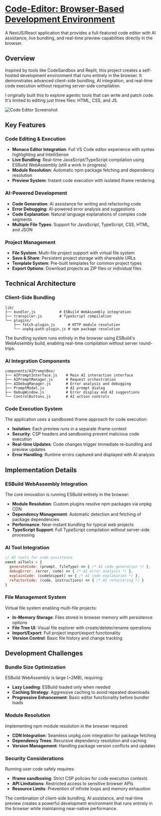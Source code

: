 
# [Code-Editor: Browser-Based Development Environment](/code-editor)

A NextJS/React application that provides a full-featured code editor with AI assistance, live bundling, and real-time preview capabilities directly in the browser.

## Overview

Inspired by tools like CodeSandbox and Replit, this project creates a self-hosted development environment that runs entirely in the browser. It demonstrates advanced client-side bundling, AI integration, and real-time code execution without requiring server-side compilation.

I originally built this to explore agentic tools that can write and patch code. It's limited to editing just three files: HTML, CSS, and JS.

![Code Editor Screenshot](https://www.nickhedberg.com/images/kwN48mXNsuDq0q9xTl21yDR_b-4=/fit-in/1200x1200/https://s3-us-west-2.amazonaws.com/nick-hedberg/img%2F1900%3A2860%2F701d1fa7e5549e995736765f8ae549aa74c4ca37.png)

## Key Features

### Code Editing & Execution
- **Monaco Editor Integration**: Full VS Code editor experience with syntax highlighting and IntelliSense
- **Live Bundling**: Real-time JavaScript/TypeScript compilation using ESBuild WebAssembly (still a work in progress)
- **Module Resolution**: Automatic npm package fetching and dependency resolution
- **Preview System**: Instant code execution with isolated iframe rendering

### AI-Powered Development
- **Code Generation**: AI assistance for writing and refactoring code
- **Error Debugging**: AI-powered error analysis and suggestions
- **Code Explanation**: Natural language explanations of complex code segments
- **Multiple File Types**: Support for JavaScript, TypeScript, CSS, HTML, and JSON

### Project Management
- **File System**: Multi-file project support with virtual file system
- **Save & Share**: Persistent project storage with shareable URLs
- **Template System**: Pre-built templates for common project types
- **Export Options**: Download projects as ZIP files or individual files

## Technical Architecture

### Client-Side Bundling
```
lib/
├── bundler.js           # ESBuild WebAssembly integration
├── transpiler.js        # TypeScript compilation
└── plugins/
    ├── fetch-plugin.js      # HTTP module resolution
    └── unpkg-path-plugin.js # npm package resolution
```

The bundling system runs entirely in the browser using ESBuild's WebAssembly build, enabling real-time compilation without server round-trips.

### AI Integration Components
```
components/AIPromptBox/
├── AIPromptInterface.js    # Main AI interaction interface
├── AIPromptManager.js      # Request orchestration
├── AIDebugManager.js       # Error analysis and debugging
├── PromptModal.js          # AI prompt dialog
├── DebugWindow.js          # Error display and AI suggestions
└── ControlButtons.js       # AI action controls
```

### Code Execution System
The application uses a sandboxed iframe approach for code execution:
- **Isolation**: Each preview runs in a separate iframe context
- **Security**: CSP headers and sandboxing prevent malicious code execution
- **Real-time Updates**: Code changes trigger immediate re-bundling and preview updates
- **Error Handling**: Runtime errors captured and displayed with AI analysis

## Implementation Details

### ESBuild WebAssembly Integration
The core innovation is running ESBuild entirely in the browser:
- **Module Resolution**: Custom plugins resolve npm packages via unpkg CDN
- **Dependency Management**: Automatic detection and fetching of package dependencies
- **Performance**: Near-instant bundling for typical web projects
- **TypeScript Support**: Full TypeScript compilation without server-side processing

### AI Tool Integration
```javascript
// AI tools for code assistance
const aiTools = {
  generateCode: (prompt, fileType) => { /* AI code generation */ },
  debugError: (error, code) => { /* AI error analysis */ },
  explainCode: (codeSnippet) => { /* AI code explanation */ },
  refactorCode: (code, instructions) => { /* AI refactoring */ }
}
```

### File Management System
Virtual file system enabling multi-file projects:
- **In-Memory Storage**: Files stored in browser memory with persistence options
- **File Tree UI**: Visual file explorer with create/delete/rename operations
- **Import/Export**: Full project import/export functionality
- **Version Control**: Basic file history and change tracking

## Development Challenges

### Bundle Size Optimization
ESBuild WebAssembly is large (~2MB), requiring:
- **Lazy Loading**: ESBuild loaded only when needed
- **Caching Strategy**: Aggressive caching to avoid repeated downloads
- **Progressive Enhancement**: Basic editor functionality before bundler loads

### Module Resolution
Implementing npm module resolution in the browser required:
- **CDN Integration**: Seamless unpkg.com integration for package fetching
- **Dependency Trees**: Recursive dependency resolution and caching
- **Version Management**: Handling package version conflicts and updates

### Security Considerations
Running user code safely requires:
- **Iframe sandboxing**: Strict CSP policies for code execution contexts
- **API Limitations**: Restricted access to sensitive browser APIs
- **Resource Limits**: Prevention of infinite loops and memory exhaustion

The combination of client-side bundling, AI assistance, and real-time preview creates a powerful development environment that runs entirely in the browser while maintaining near-native performance.
